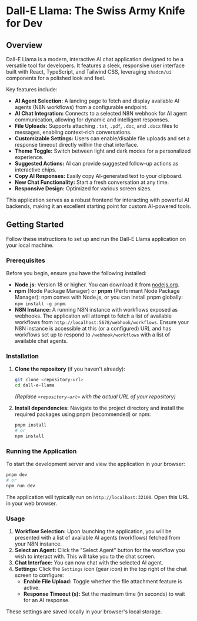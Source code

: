 # Dall-E Llama: The Swiss Army Knife for Dev

## Overview

Dall-E Llama is a modern, interactive AI chat application designed to be a versatile tool for developers. It features a sleek, responsive user interface built with React, TypeScript, and Tailwind CSS, leveraging `shadcn/ui` components for a polished look and feel.

Key features include:
*   **AI Agent Selection:** A landing page to fetch and display available AI agents (N8N workflows) from a configurable endpoint.
*   **AI Chat Integration:** Connects to a selected N8N webhook for AI agent communication, allowing for dynamic and intelligent responses.
*   **File Uploads:** Supports attaching `.txt`, `.pdf`, `.doc`, and `.docx` files to messages, enabling context-rich conversations.
*   **Customizable Settings:** Users can enable/disable file uploads and set a response timeout directly within the chat interface.
*   **Theme Toggle:** Switch between light and dark modes for a personalized experience.
*   **Suggested Actions:** AI can provide suggested follow-up actions as interactive chips.
*   **Copy AI Responses:** Easily copy AI-generated text to your clipboard.
*   **New Chat Functionality:** Start a fresh conversation at any time.
*   **Responsive Design:** Optimized for various screen sizes.

This application serves as a robust frontend for interacting with powerful AI backends, making it an excellent starting point for custom AI-powered tools.

## Getting Started

Follow these instructions to set up and run the Dall-E Llama application on your local machine.

### Prerequisites

Before you begin, ensure you have the following installed:
*   **Node.js:** Version 18 or higher. You can download it from [nodejs.org](https://nodejs.org/).
*   **npm** (Node Package Manager) or **pnpm** (Performant Node Package Manager): npm comes with Node.js, or you can install pnpm globally: `npm install -g pnpm`.
*   **N8N Instance:** A running N8N instance with workflows exposed as webhooks. The application will attempt to fetch a list of available workflows from `http://localhost:5678/webhook/workflows`. Ensure your N8N instance is accessible at this (or a configured) URL and has workflows set up to respond to `/webhook/workflows` with a list of available chat agents.

### Installation

1.  **Clone the repository** (if you haven't already):
    ```bash
    git clone <repository-url>
    cd dall-e-llama
    ```
    *(Replace `<repository-url>` with the actual URL of your repository)*

2.  **Install dependencies:**
    Navigate to the project directory and install the required packages using pnpm (recommended) or npm:
    ```bash
    pnpm install
    # or
    npm install
    ```

### Running the Application

To start the development server and view the application in your browser:

```bash
pnpm dev
# or
npm run dev
```

The application will typically run on `http://localhost:32100`. Open this URL in your web browser.

### Usage

1.  **Workflow Selection:** Upon launching the application, you will be presented with a list of available AI agents (workflows) fetched from your N8N instance.
2.  **Select an Agent:** Click the "Select Agent" button for the workflow you wish to interact with. This will take you to the chat screen.
3.  **Chat Interface:** You can now chat with the selected AI agent.
4.  **Settings:** Click the `Settings` icon (gear icon) in the top right of the chat screen to configure:
    *   **Enable File Upload:** Toggle whether the file attachment feature is active.
    *   **Response Timeout (s):** Set the maximum time (in seconds) to wait for an AI response.

These settings are saved locally in your browser's local storage.